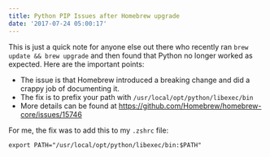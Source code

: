 ```yaml
---
title: Python PIP Issues after Homebrew upgrade
date: '2017-07-24 05:00:17'
---
```


This is just a quick note for anyone else out there who recently ran `brew update && brew upgrade` and then found that Python no longer worked as expected. Here are the important points:

* The issue is that Homebrew introduced a breaking change and did a crappy job of documenting it.
* The fix is to prefix your path with `/usr/local/opt/python/libexec/bin`
* More details can be found at https://github.com/Homebrew/homebrew-core/issues/15746

For me, the fix was to add this to my `.zshrc` file: 

```
export PATH="/usr/local/opt/python/libexec/bin:$PATH"
```